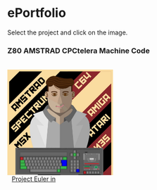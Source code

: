 # ePortfolio

Select the project and click on the image.

### Z80 AMSTRAD CPCtelera Machine Code

<div style="display: inline_block"><br>
    <a href="https://github.com/aggranadoss/amstradcpc-machine-code"><img align="center" alt="AmstradCPC" height="240" width="240" src="https://github.com/aggranadoss/ePortfolio/blob/main/image/profretro.png">
</div>



<div style="display: flex">
        <i class="fas fa-info-circle" style="color: blue;"></i>
        <div style="margin-left: 10px">Project Euler in </div>

    
<head> <link rel="stylesheet" type="text/css" href="https://github.com/aggranadoss/aggranadoss/blob/main/Image/c_language.svg">
</head>
    
</div>

